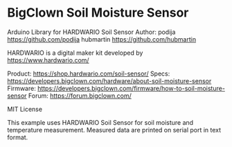 # BigClown Soil Moisture Sensor

Arduino Library for HARDWARIO Soil Sensor
Author: podija https://github.com/podija
        hubmartin https://github.com/hubmartin

HARDWARIO is a digital maker kit developed by https://www.hardwario.com/

Product: https://shop.hardwario.com/soil-sensor/
Specs: https://developers.bigclown.com/hardware/about-soil-moisture-sensor
Firmware: https://developers.bigclown.com/firmware/how-to-soil-moisture-sensor
Forum: https://forum.bigclown.com/

MIT License

This example uses HARDWARIO Soil Sensor for soil moisture and temperature measurement. Measured data are printed on serial port in text format. 
